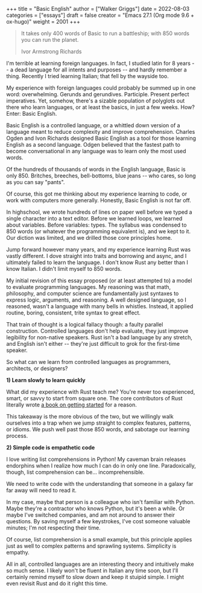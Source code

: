 +++
title = "Basic English"
author = ["Walker Griggs"]
date = 2022-08-03
categories = ["essays"]
draft = false
creator = "Emacs 27.1 (Org mode 9.6 + ox-hugo)"
weight = 2001
+++

> It takes only 400 words of Basic to run a battleship; with 850 words you can run the planet.
>
> Ivor Armstrong Richards

I'm terrible at learning foreign languages. In fact, I studied latin for 8 years -- a dead language for all intents and purposes -- and hardly remember a thing. Recently I tried learning Italian; that fell by the wayside too.

My experience with foreign languages could probably be summed up in one word: overwhelming. Gerunds and gerundives. Participle. Present perfect imperatives. Yet, somehow, there's a sizable population of polyglots out there who learn languages, or at least the basics, in just a few weeks. How? Enter: Basic English.

Basic English is a controlled language, or a whittled down version of a language meant to reduce complexity and improve comprehension. Charles Ogden and Ivon Richards designed Basic English as a tool for those learning English as a second language. Odgen believed that the fastest path to become conversational in any language was to learn only the most used words.

Of the hundreds of thousands of words in the English language, Basic is only 850. Britches, breeches, bell-bottoms, blue jeans -- who cares, so long as you can say "pants".

Of course, this got me thinking about my experience learning to code, or work with computers more generally. Honestly, Basic English is not far off.

In highschool, we wrote hundreds of lines on paper well before we typed a single character into a text editor. Before we learned loops, we learned about variables. Before variables: types. The syllabus was condensed to 850 words (or whatever the programming equivalent is), and we kept to it. Our diction was limited, and we drilled those core principles home.

Jump forward however many years, and my experience learning Rust was vastly different. I dove straight into traits and borrowing and async, and I ultimately failed to learn the language. I don't know Rust any better than I know Italian. I didn't limit myself to 850 words.

My initial revision of this essay proposed (or at least attempted to) a model to evaluate programming languages. My reasoning was that math, philosophy, and computer science are fundamentally just syntaxes to express logic, arguments, and reasoning. A well designed language, so I reasoned, <span class="underline">wasn't</span> a language with many bells in whistles. Instead, it applied routine, boring, consistent, trite syntax to great effect.

That train of thought is a logical fallacy though: a faulty parallel construction. Controlled languages don't help <span class="underline">evaluate</span>, they just improve legibility for non-native speakers. Rust isn't a bad language by any stretch, and English isn't either -- they're just difficult to grok for the first-time speaker.

So what can we learn from controlled languages as programmers, architects, or designers?

****1) Learn slowly to learn quickly****

What did my experience with Rust teach me? You're never too experienced, smart, or savvy to start from square one. The core contributors of Rust literally wrote [a book on getting started](https://doc.rust-lang.org/stable/book/) for a reason.

This takeaway is the more obvious of the two, but we willingly walk ourselves into a trap when we jump straight to complex features, patterns, or idioms. We push well past those 850 words, and sabotage our learning process.

****2) Simple code is empathetic code****

I <span class="underline">love</span> writing list comprehensions in Python! My caveman brain releases endorphins when I realize how much I can do in only one line. Paradoxically, though, list comprehension can be... incomprehensible.

We need to write code with the understanding that someone in a galaxy far far away will need to read it.

In my case, maybe that person is a colleague who isn't familiar with Python. Maybe they're a contractor who knows Python, but it's been a while. Or maybe I've switched companies, and am not around to answer their questions. By saving myself a few keystrokes, I've cost someone valuable minutes; I'm not respecting their time.

Of course, list comprehension is a small example, but this principle applies just as well to complex patterns and sprawling systems. Simplicity is empathy.

All in all, controlled languages are an interesting theory and intuitively make so much sense. I likely won't be fluent in Italian any time soon, but I'll certainly remind myself to slow down and keep it stuipid simple. I might even revisit Rust and do it right this time.
